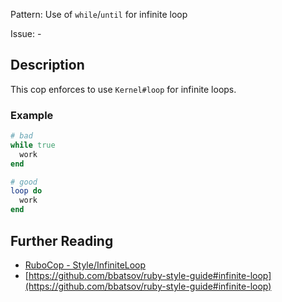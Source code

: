 Pattern: Use of `while`/`until` for infinite loop

Issue: -

## Description

This cop enforces to use `Kernel#loop` for infinite loops.

### Example

```ruby
# bad
while true
  work
end

# good
loop do
  work
end
```

## Further Reading

* [RuboCop - Style/InfiniteLoop](https://rubocop.readthedocs.io/en/latest/cops_style/#styleinfiniteloop)
* [https://github.com/bbatsov/ruby-style-guide#infinite-loop](https://github.com/bbatsov/ruby-style-guide#infinite-loop)
